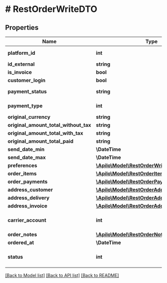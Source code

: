 # # RestOrderWriteDTO

## Properties

Name | Type | Description | Notes
------------ | ------------- | ------------- | -------------
**platform_id** | **int** | &lt;a href&#x3D;&#39;#tag/Order/operation/get_rest_orders_platform_map&#39;&gt;Sale platform account ID&lt;/a&gt; |
**id_external** | **string** | External order ID, e.g. on the sales platform | [optional]
**is_invoice** | **bool** | Does the customer want a VAT invoice? | [optional]
**customer_login** | **bool** |  | [optional]
**payment_status** | **string** | Payment status (&#x60;0-no payment&#x60;, &#x60;1-partially paid&#x60;, &#x60;2-paid in full/amount in accordance with the order&#x60;, &#x60;3-overpayment&#x60;) |
**payment_type** | **int** | &lt;a href&#x3D;&#39;#tag/Order/operation/get_rest_orders_payment_map&#39;&gt;Payment method ID&lt;/a&gt; |
**original_currency** | **string** | Order currency |
**original_amount_total_without_tax** | **string** | Value of the order items without tax |
**original_amount_total_with_tax** | **string** | Value of order items including tax |
**original_amount_total_paid** | **string** | Gross amount paid by customer in original currency |
**send_date_min** | **\DateTime** | Minimal shipping date | [optional]
**send_date_max** | **\DateTime** | Maximum shipping date | [optional]
**preferences** | [**\Apilo\Model\RestOrderWriteDTOPreferences**](RestOrderWriteDTOPreferences.md) |  | [optional]
**order_items** | [**\Apilo\Model\RestOrderItemsDTO[]**](RestOrderItemsDTO.md) | Order items list |
**order_payments** | [**\Apilo\Model\RestOrderPaymentDTO[]**](RestOrderPaymentDTO.md) | Order payments list | [optional]
**address_customer** | [**\Apilo\Model\RestOrderAddressDTO**](RestOrderAddressDTO.md) |  |
**address_delivery** | [**\Apilo\Model\RestOrderAddressDTO2**](RestOrderAddressDTO2.md) |  |
**address_invoice** | [**\Apilo\Model\RestOrderAddressDTO3**](RestOrderAddressDTO3.md) |  | [optional]
**carrier_account** | **int** | &lt;a href&#x3D;&#39;#tag/Order/operation/get_rest_orders_carrier_account_map&#39;&gt;Carrier account ID&lt;/a&gt; |
**order_notes** | [**\Apilo\Model\RestOrderNoteDTO2[]**](RestOrderNoteDTO2.md) | Order notes and comments | [optional]
**ordered_at** | **\DateTime** | Date when the order was created by the customer |
**status** | **int** | &lt;a href&#x3D;&#39;#tag/Order/operation/get_rest_orders_shipment_status_map&#39;&gt;Status ID&lt;/a&gt; |

[[Back to Model list]](../../README.md#models) [[Back to API list]](../../README.md#endpoints) [[Back to README]](../../README.md)
